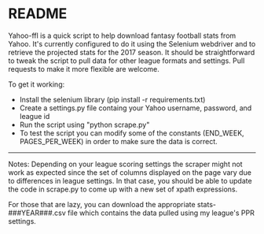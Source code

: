 README
======

Yahoo-ffl is a quick script to help download fantasy football stats from Yahoo. It's currently configured to do it using the Selenium webdriver and to retrieve the projected stats for the 2017 season. It should be straightforward to tweak the script to pull data for other league formats and settings. Pull requests to make it more flexible are welcome.

To get it working:

- Install the selenium library (pip install -r requirements.txt)
- Create a settings.py file containg your Yahoo username, password, and league id
- Run the script using "python scrape.py"
- To test the script you can modify some of the constants (END_WEEK, PAGES_PER_WEEK) in order to make sure the data is correct.

--------------------

Notes: Depending on your league scoring settings the scraper might not work as expected since the set of columns displayed on the page vary due to differences in league settings. In that case, you should be able to update the code in scrape.py to come up with a new set of xpath expressions.

For those that are lazy, you can download the appropriate stats-###YEAR###.csv file which contains the data pulled using my league's PPR settings.
